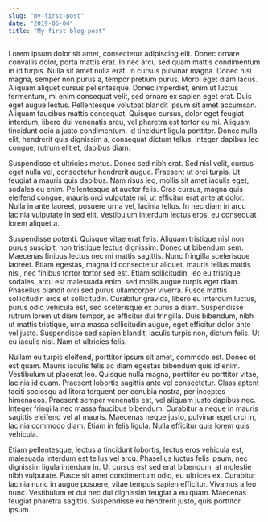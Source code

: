 ```yaml
---
slug: "my-first-post"
date: "2019-05-04"
title: "My first blog post"
---
```


Lorem ipsum dolor sit amet, consectetur adipiscing elit. Donec ornare convallis dolor, porta mattis erat. In nec arcu sed quam mattis condimentum in id turpis. Nulla sit amet nulla erat. In cursus pulvinar magna. Donec nisi magna, semper non purus a, tempor pretium purus. Morbi eget diam lacus. Aliquam aliquet cursus pellentesque. Donec imperdiet, enim ut luctus fermentum, mi enim consequat velit, sed ornare ex sapien eget erat. Duis eget augue lectus. Pellentesque volutpat blandit ipsum sit amet accumsan. Aliquam faucibus mattis consequat. Quisque cursus, dolor eget feugiat interdum, libero dui venenatis arcu, vel pharetra est tortor eu mi. Aliquam tincidunt odio a justo condimentum, id tincidunt ligula porttitor. Donec nulla elit, hendrerit quis dignissim a, consequat dictum tellus. Integer dapibus leo congue, rutrum elit et, dapibus diam.

Suspendisse et ultricies metus. Donec sed nibh erat. Sed nisl velit, cursus eget nulla vel, consectetur hendrerit augue. Praesent ut orci turpis. Ut feugiat a mauris quis dapibus. Nam risus leo, mollis sit amet iaculis eget, sodales eu enim. Pellentesque at auctor felis. Cras cursus, magna quis eleifend congue, mauris orci vulputate mi, ut efficitur erat ante at dolor. Nulla in ante laoreet, posuere urna vel, lacinia tellus. In nec diam in arcu lacinia vulputate in sed elit. Vestibulum interdum lectus eros, eu consequat lorem aliquet a.

Suspendisse potenti. Quisque vitae erat felis. Aliquam tristique nisl non purus suscipit, non tristique lectus dignissim. Donec ut bibendum sem. Maecenas finibus lectus nec mi mattis sagittis. Nunc fringilla scelerisque laoreet. Etiam egestas, magna id consectetur aliquet, mauris tellus mattis nisl, nec finibus tortor tortor sed est. Etiam sollicitudin, leo eu tristique sodales, arcu est malesuada enim, sed mollis augue turpis eget diam. Phasellus blandit orci sed purus ullamcorper viverra. Fusce mattis sollicitudin eros et sollicitudin. Curabitur gravida, libero eu interdum luctus, purus odio vehicula est, sed scelerisque ex purus a diam. Suspendisse rutrum lorem ut diam tempor, ac efficitur dui fringilla. Duis bibendum, nibh ut mattis tristique, urna massa sollicitudin augue, eget efficitur dolor ante vel justo. Suspendisse sed sapien blandit, iaculis turpis non, dictum felis. Ut eu iaculis nisl. Nam et ultricies felis.

Nullam eu turpis eleifend, porttitor ipsum sit amet, commodo est. Donec et est quam. Mauris iaculis felis ac diam egestas bibendum quis id enim. Vestibulum ut placerat leo. Quisque nulla magna, porttitor eu porttitor vitae, lacinia id quam. Praesent lobortis sagittis ante vel consectetur. Class aptent taciti sociosqu ad litora torquent per conubia nostra, per inceptos himenaeos. Praesent semper venenatis est, vel aliquam justo dapibus nec. Integer fringilla nec massa faucibus bibendum. Curabitur a neque in mauris sagittis eleifend vel at mauris. Maecenas neque justo, pulvinar eget orci in, lacinia commodo diam. Etiam in felis ligula. Nulla efficitur quis lorem quis vehicula.

Etiam pellentesque, lectus a tincidunt lobortis, lectus eros vehicula est, malesuada interdum est tellus vel arcu. Phasellus luctus felis ipsum, nec dignissim ligula interdum in. Ut cursus est sed erat bibendum, at molestie nibh vulputate. Fusce sit amet condimentum odio, eu ultrices ex. Curabitur lacinia nunc in augue posuere, vitae tempus sapien efficitur. Vivamus a leo nunc. Vestibulum et dui nec dui dignissim feugiat a eu quam. Maecenas feugiat pharetra sagittis. Suspendisse eu hendrerit justo, quis porttitor ipsum.
